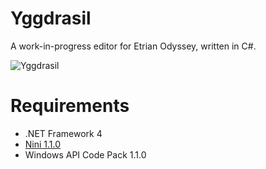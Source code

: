 Yggdrasil
=========

A work-in-progress editor for Etrian Odyssey, written in C#.

![Yggdrasil](http://i.imgur.com/gA0CNMP.png)

Requirements
============

* .NET Framework 4
* [Nini 1.1.0](http://nini.sourceforge.net/)
* Windows API Code Pack 1.1.0
